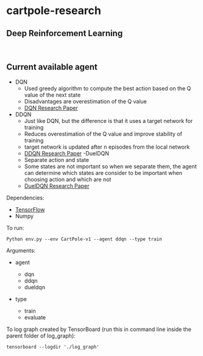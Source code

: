 # cartpole-research

## Deep Reinforcement Learning
</br>

## Current available agent
- DQN
    - Used greedy algorithm to compute the best action based on the Q value of the next state
    - Disadvantages are overestimation of the Q value
    - [DQN Research Paper](https://arxiv.org/pdf/1312.5602.pdf)
- DDQN
    - Just like DQN, but the difference is that it uses a target network for training
    - Reduces overestimation of the Q value and improve stability of training
    - target network is updated after n episodes from the local network
    - [DDQN Research Paper](https://arxiv.org/pdf/1509.06461.pdf)
-DuelDQN
    - Separate action and state 
    - Some states are not important so when we separate them, the agent can determine which states are consider to be important when choosing action and which are not
    - [DuelDQN Research Paper](https://arxiv.org/pdf/1511.06581.pdf)


Dependencies:
- [TensorFlow](https://www.tensorflow.org/)
- Numpy

To run:
    
    Python env.py --env CartPole-v1 --agent ddqn --type train
    
    
Arguments:
- agent
  - dqn
  - ddqn
  - dueldqn

- type
  - train
  - evaluate


To log graph created by TensorBoard (run this in command line inside the parent folder of log_graph):

    tensorboard --logdir './log_graph'
